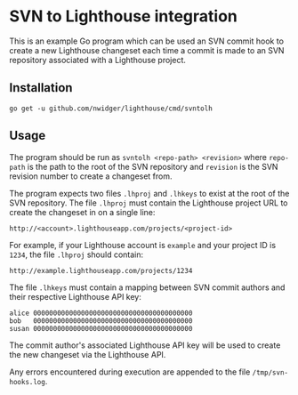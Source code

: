 SVN to Lighthouse integration
=============================

This is an example Go program which can be used an SVN commit hook to
create a new Lighthouse changeset each time a commit is made to an SVN
repository associated with a Lighthouse project.

## Installation

``` no-highlight
go get -u github.com/nwidger/lighthouse/cmd/svntolh
```

## Usage

The program should be run as `svntolh <repo-path> <revision>` where
`repo-path` is the path to the root of the SVN repository and
`revision` is the SVN revision number to create a changeset from.

The program expects two files `.lhproj` and `.lhkeys` to exist at the
root of the SVN repository.  The file `.lhproj` must contain the
Lighthouse project URL to create the changeset in on a single line:

``` no-highlight
http://<account>.lighthouseapp.com/projects/<project-id>
```

For example, if your Lighthouse account is `example` and your project
ID is `1234`, the file `.lhproj` should contain:

``` no-highlight
http://example.lighthouseapp.com/projects/1234
```

The file `.lhkeys` must contain a mapping between SVN commit authors
and their respective Lighthouse API key:

``` no-highlight
alice 0000000000000000000000000000000000000000
bob   0000000000000000000000000000000000000000
susan 0000000000000000000000000000000000000000
```

The commit author's associated Lighthouse API key will be used to
create the new changeset via the Lighthouse API.

Any errors encountered during execution are appended to the file
`/tmp/svn-hooks.log`.
